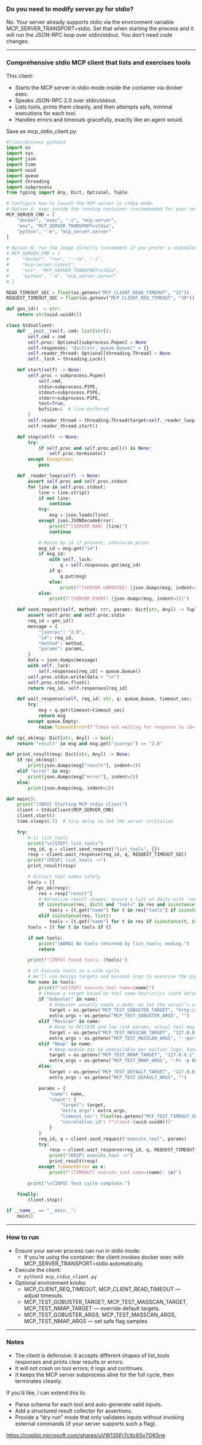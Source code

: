 ### Do you need to modify server.py for stdio?

No. Your server already supports stdio via the environment variable MCP_SERVER_TRANSPORT=stdio. Set that when starting the process and it will run the JSON-RPC loop over stdin/stdout. You don’t need code changes.

---

### Comprehensive stdio MCP client that lists and exercises tools

This client:
- Starts the MCP server in stdio mode inside the container via docker exec.
- Speaks JSON-RPC 2.0 over stdin/stdout.
- Lists tools, prints them cleanly, and then attempts safe, minimal executions for each tool.
- Handles errors and timeouts gracefully, exactly like an agent would.

Save as mcp_stdio_client.py:

```python
#!/usr/bin/env python3
import os
import sys
import json
import time
import uuid
import queue
import threading
import subprocess
from typing import Any, Dict, Optional, Tuple

# Configure how to launch the MCP server in stdio mode.
# Option A: exec inside the running container (recommended for your setup)
MCP_SERVER_CMD = [
    "docker", "exec", "-i", "mcp-server",
    "env", "MCP_SERVER_TRANSPORT=stdio",
    "python", "-m", "mcp_server.server"
]

# Option B: run the image directly (uncomment if you prefer a standalone run)
# MCP_SERVER_CMD = [
#     "docker", "run", "--rm", "-i",
#     "mcp-server:latest",
#     "env", "MCP_SERVER_TRANSPORT=stdio",
#     "python", "-m", "mcp_server.server"
# ]

READ_TIMEOUT_SEC = float(os.getenv("MCP_CLIENT_READ_TIMEOUT", "15"))
REQUEST_TIMEOUT_SEC = float(os.getenv("MCP_CLIENT_REQ_TIMEOUT", "30"))

def gen_id() -> str:
    return str(uuid.uuid4())

class StdioClient:
    def __init__(self, cmd: list[str]):
        self.cmd = cmd
        self.proc: Optional[subprocess.Popen] = None
        self.responses: "dict[str, queue.Queue]" = {}
        self.reader_thread: Optional[threading.Thread] = None
        self._lock = threading.Lock()

    def start(self) -> None:
        self.proc = subprocess.Popen(
            self.cmd,
            stdin=subprocess.PIPE,
            stdout=subprocess.PIPE,
            stderr=subprocess.PIPE,
            text=True,
            bufsize=1  # line-buffered
        )
        self.reader_thread = threading.Thread(target=self._reader_loop, daemon=True)
        self.reader_thread.start()

    def stop(self) -> None:
        try:
            if self.proc and self.proc.poll() is None:
                self.proc.terminate()
        except Exception:
            pass

    def _reader_loop(self) -> None:
        assert self.proc and self.proc.stdout
        for line in self.proc.stdout:
            line = line.strip()
            if not line:
                continue
            try:
                msg = json.loads(line)
            except json.JSONDecodeError:
                print(f"[SERVER RAW] {line}")
                continue

            # Route by id if present, otherwise print
            msg_id = msg.get("id")
            if msg_id:
                with self._lock:
                    q = self.responses.get(msg_id)
                if q:
                    q.put(msg)
                else:
                    print(f"[SERVER UNROUTED] {json.dumps(msg, indent=2)}")
            else:
                print(f"[SERVER EVENT] {json.dumps(msg, indent=2)}")

    def send_request(self, method: str, params: Dict[str, Any]) -> Tuple[str, queue.Queue]:
        assert self.proc and self.proc.stdin
        req_id = gen_id()
        message = {
            "jsonrpc": "2.0",
            "id": req_id,
            "method": method,
            "params": params,
        }
        data = json.dumps(message)
        with self._lock:
            self.responses[req_id] = queue.Queue()
        self.proc.stdin.write(data + "\n")
        self.proc.stdin.flush()
        return req_id, self.responses[req_id]

    def wait_response(self, req_id: str, q: queue.Queue, timeout_sec: float) -> Dict[str, Any]:
        try:
            msg = q.get(timeout=timeout_sec)
            return msg
        except queue.Empty:
            raise TimeoutError(f"Timed out waiting for response to id={req_id}")

def rpc_ok(msg: Dict[str, Any]) -> bool:
    return "result" in msg and msg.get("jsonrpc") == "2.0"

def print_result(msg: Dict[str, Any]) -> None:
    if rpc_ok(msg):
        print(json.dumps(msg["result"], indent=2))
    elif "error" in msg:
        print(json.dumps(msg["error"], indent=2))
    else:
        print(json.dumps(msg, indent=2))

def main():
    print("[INFO] Starting MCP stdio client")
    client = StdioClient(MCP_SERVER_CMD)
    client.start()
    time.sleep(0.5)  # tiny delay to let the server initialize

    try:
        # 1) list_tools
        print("\n[STEP] list_tools")
        req_id, q = client.send_request("list_tools", {})
        resp = client.wait_response(req_id, q, REQUEST_TIMEOUT_SEC)
        print("[RESP] list_tools ->")
        print_result(resp)

        # Extract tool names safely
        tools = []
        if rpc_ok(resp):
            res = resp["result"]
            # Normalize result shapes: ensure a list of dicts with 'name'
            if isinstance(res, dict) and "tools" in res and isinstance(res["tools"], list):
                tools = [t.get("name") for t in res["tools"] if isinstance(t, dict)]
            elif isinstance(res, list):
                tools = [t.get("name") for t in res if isinstance(t, dict)]
        tools = [t for t in tools if t]

        if not tools:
            print("[WARN] No tools returned by list_tools; ending.")
            return

        print(f"[INFO] Found tools: {tools}")

        # 2) Execute tools in a safe cycle
        # We’ll use benign targets and minimal args to exercise the pipeline without intrusion.
        for name in tools:
            print(f"\n[STEP] execute_tool name={name}")
            # Choose a target based on tool name heuristics (safe defaults)
            if "Gobuster" in name:
                # Gobuster usually needs a mode; we let the server’s validation handle it.
                target = os.getenv("MCP_TEST_GOBUSTER_TARGET", "http://127.0.0.1:8080")
                extra_args = os.getenv("MCP_TEST_GOBUSTER_ARGS", "")
            elif "Masscan" in name:
                # Keep to RFC1918 and low risk params; actual tool may still enforce rate limits.
                target = os.getenv("MCP_TEST_MASSCAN_TARGET", "127.0.0.1")
                extra_args = os.getenv("MCP_TEST_MASSCAN_ARGS", "--ports 80")
            elif "Nmap" in name:
                # Nmap module may be unavailable per earlier logs; handle gracefully.
                target = os.getenv("MCP_TEST_NMAP_TARGET", "127.0.0.1")
                extra_args = os.getenv("MCP_TEST_NMAP_ARGS", "-Pn -p 80")
            else:
                target = os.getenv("MCP_TEST_DEFAULT_TARGET", "127.0.0.1")
                extra_args = os.getenv("MCP_TEST_DEFAULT_ARGS", "")

            params = {
                "name": name,
                "input": {
                    "target": target,
                    "extra_args": extra_args,
                    "timeout_sec": float(os.getenv("MCP_TEST_TIMEOUT_SEC", "30")),
                    "correlation_id": f"client-{uuid.uuid4()}"
                }
            }
            req_id, q = client.send_request("execute_tool", params)
            try:
                resp = client.wait_response(req_id, q, REQUEST_TIMEOUT_SEC)
                print("[RESP] execute_tool ->")
                print_result(resp)
            except TimeoutError as e:
                print(f"[TIMEOUT] execute_tool name={name}: {e}")

        print("\n[INFO] Test cycle complete.")

    finally:
        client.stop()

if __name__ == "__main__":
    main()
```

---

### How to run

- Ensure your server process can run in stdio mode:
  - If you’re using the container: the client invokes docker exec with MCP_SERVER_TRANSPORT=stdio automatically.
- Execute the client:
  - `python3 mcp_stdio_client.py`
- Optional environment knobs:
  - MCP_CLIENT_REQ_TIMEOUT, MCP_CLIENT_READ_TIMEOUT — adjust timeouts.
  - MCP_TEST_GOBUSTER_TARGET, MCP_TEST_MASSCAN_TARGET, MCP_TEST_NMAP_TARGET — override default targets.
  - MCP_TEST_GOBUSTER_ARGS, MCP_TEST_MASSCAN_ARGS, MCP_TEST_NMAP_ARGS — set safe flag samples.

---

### Notes

- The client is defensive: it accepts different shapes of list_tools responses and prints clear results or errors.
- It will not crash on tool errors; it logs and continues.
- It keeps the MCP server subprocess alive for the full cycle, then terminates cleanly.

If you’d like, I can extend this to:
- Parse schema for each tool and auto-generate valid inputs.
- Add a structured result collector for assertions.
- Provide a “dry-run” mode that only validates inputs without invoking external commands (if your server supports such a flag).

https://copilot.microsoft.com/shares/uVW135Fr7cXc6Sv7GK5ne
